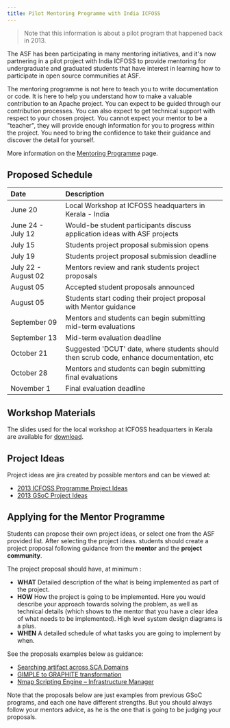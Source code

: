 ```yaml
---
title: Pilot Mentoring Programme with India ICFOSS
---
```


> Note that this information is about a pilot program that
> happened back in 2013.

The ASF has been participating in many mentoring initiatives, and it's now
partnering in a pilot project with India ICFOSS to provide mentoring for
undergraduate and graduated students that have interest in learning how
to participate in open source communities at ASF.

The mentoring programme is not here to teach you to write documentation or
code. It is here to help you understand how to make a valuable contribution
to an Apache project. You can expect to be guided through our contribution
processes. You can also expect to get technical support with respect to
your chosen project. You cannot expect your mentor to be a "teacher", they
will provide enough information for you to progress within the project. You
need to bring the confidence to take their guidance and discover the detail
for yourself.

More information on the [Mentoring Programme](mentoringprogramme.html) page.

<a name="Schedule"></a>
## Proposed Schedule

| Date | Description |
| :--- | :--- |
| June 20 | Local Workshop at ICFOSS headquarters in Kerala - India |
| June 24 - July 12 | Would-be student participants discuss application ideas with ASF projects |
| July 15 | Students project proposal submission opens |
| July 19 | Students project proposal submission deadline |
| July 22 - August 02 | Mentors review and rank students project proposals |
| August 05 | Accepted student proposals announced |
| August 05 | Students start coding their project proposal with Mentor guidance |
| September 09 | Mentors and students can begin submitting mid-term evaluations |
| September 13 | Mid-term evaluation deadline |
| October  21 | Suggested 'DCUT' date, where students should then scrub code, enhance documentation, etc  |
| October 28 | Mentors and students can begin submitting final evaluations |
| November 1 | Final evaluation deadline |

<a name="MentoringProgramme-WorkshopMaterials"></a>
## Workshop Materials

The slides used for the local workshop at ICFOSS headquarters in Kerala are available for [download](https://people.apache.org/~lresende/presentations/asf-icfoss-mentoring.pdf).


<a name="MentoringProgramme-ProjectIdeas"></a>
## Project Ideas

Project ideas are jira created by possible mentors and can be viewed at:


+ [2013 ICFOSS Programme Project Ideas](https://s.apache.org/icfoss2013ideas)
+ [2013 GSoC Project Ideas](https://s.apache.org/gsoc2013ideas)


<a name="MentoringProgramme-ApplyingfortheMentorProgramme"></a>
## Applying for the Mentor Programme

Students can propose their own project ideas, or select one from the ASF provided list. After selecting the project ideas. students should create a project proposal following guidance from the **mentor** and the **project community**.

The project proposal should have, at minimum :

+ **WHAT** Detailed description of the what is being implemented as part of the project.
+ **HOW** How the project is going to be implemented. Here you would describe your approach towards solving the problem, as well as technical details (which shows to the mentor that you have a clear idea of what needs to be implemented). High level system design diagrams is a plus.
+ **WHEN** A detailed schedule of what tasks you are going to implement by when.

See the proposals examples below as guidance:

+ [Searching artifact across SCA Domains](https://cwiki.apache.org/confluence/display/TUSCANYWIKI/Searching+artifacts+across+SCA+domain)
+ [GIMPLE to GRAPHITE transformation](http://students.fim.uni-passau.de/~grosser/gcc_soc/)
+ [Nmap Scripting Engine – Infrastructure Manager](http://opendz.org/users/tixxdz/gsoc/gsoc_2010_proposal_nmap_scripting_engine_short_version.pdf)

Note that the proposals below are just examples from previous GSoC programs, and each one have different strengths. But you should always follow your mentors advice, as he is the one that is going to be judging your proposals.
